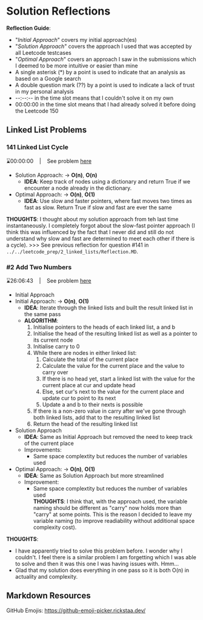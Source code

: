 # Solution Reflections
**Reflection Guide**:
* "*Initial Approach*" covers my initial approach(es)
* "*Solution Approach*" covers the approach I used that was accepted by all Leetcode testcases
* "*Optimal Approach*" covers an approach I saw in the submissions which I deemed to be more intuitive or easier than mine
* A single asterisk (*) by a point is used to indicate that an analysis as based on a Google search
* A double question mark (??) by a point is used to indicate a lack of trust in my personal analysis
* --:--:-- in the time slot means that I couldn't solve it on my own
* 00:00:00 in the time slot means that I had already solved it before doing the Leetcode 150

## Linked List Problems

### 141 Linked List Cycle
⌛00:00:00 &nbsp;&nbsp; | &nbsp;&nbsp; See problem [here](https://leetcode.com/problems/linked-list-cycle/description/?envType=study-plan-v2&envId=top-interview-150)

* Solution Approach: → **O(n)**, **O(n)**
  * **IDEA**: Keep track of nodes using a dictionary and return True if we encounter a node already in the dictionary.
* Optimal Approach: → **O(n)**, **O(1)**
  * **IDEA**: Use slow and faster pointers, where fast moves two times as fast as slow. Return True if slow and fast are ever the same

**THOUGHTS**: I thought about my solution approach from teh last time instantaneously. I completely forgot about the slow-fast pointer approach (I think this was influenced by the fact that I never did and still do not understand why slow and fast are determined to meet each other if there is a cycle). >>> See previous reflection for question #141 in `../../leetcode_prep/2_linked_lists/Reflection.MD`.

### #2 Add Two Numbers
⌛26:06:43 &nbsp;&nbsp; | &nbsp;&nbsp; See problem [here](https://leetcode.com/problems/add-two-numbers/description/?envType=study-plan-v2&envId=top-interview-150)

* Initial Approach
* Initial Approach: → **O(n)**, **O(1)**
  * **IDEA**: Iterate through the linked lists and built the result linked list in the same pass
  * **ALGORITHM**:
    1. Initialise pointers to the heads of each linked list, a and b
    2. Initialise the head of the resulting linked list as well as a pointer to its current node
    3. Initialise carry to 0
    4. While there are nodes in either linked list:
       1. Calculate the total of the current place
       2. Calculate the value for the current place and the value to carry over
       3. If there is no head yet, start a linked list with the value for the current place at cur and update head
       4. Else, set cur's next to the value for the current place and update cur to point to its next
       5. Update a and b to their nexts is possible
    5. If there is a non-zero value in carry after we've gone through both linked lists, add that to the resulting linked list
    6. Return the head of the resulting linked list
* Solution Approach
  * **IDEA**: Same as Initial Approach but removed the need to keep track of the current place
  * Improvements:
    * Same space complextity but reduces the number of variables used
* Optimal Approach: → **O(n)**, **O(1)**
  * **IDEA**: Same as Solution Approach but more streamlined
  * Improvement:
    * Same space complextity but reduces the number of variables used
    <br>**THOUGHTS**: I think that, with the approach used, the variable naming should be different as "carry" now holds more than "carry" at some points. This is the reason I decided to leave my variable naming (to improve readiability without additional space complexity cost).

**THOUGHTS**:
* I have apparently tried to solve this problem before. I wonder why I couldn't. I feel there is a similar problem I am forgetting which I was able to solve and then it was this one I was having issues with. Hmm...
* Glad that my solution does everything in one pass so it is both O(n) in actuality and complexity.

## Markdown Resources
GitHub Emojis: https://github-emoji-picker.rickstaa.dev/